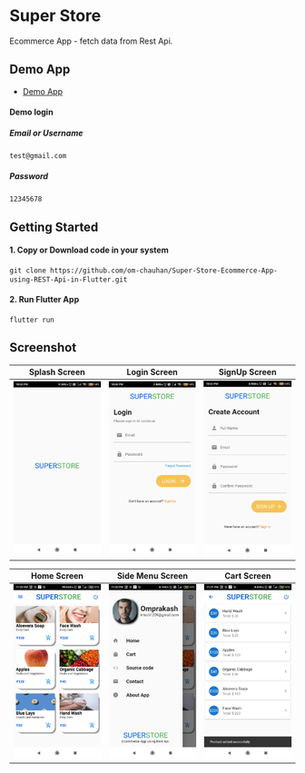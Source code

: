 # Super Store

Ecommerce App - fetch data from Rest Api.

## Demo App

- [Demo App](https://github.com/om-chauhan/Super-Store-Ecommerce-App-using-REST-Api-in-Flutter/releases/download/v1.0/app-debug.apk)

#### Demo login

##### Email or Username
```
test@gmail.com
```
##### Password
```
12345678
```

## Getting Started

#### 1. Copy or Download code in your system 

```
git clone https://github.com/om-chauhan/Super-Store-Ecommerce-App-using-REST-Api-in-Flutter.git 
```

#### 2. Run Flutter App

```
flutter run
```

## Screenshot

Splash Screen | Login Screen  |  SignUp Screen
------------ | -------------  | ---------------
![Splash Screen](/screenshot/splash-screen.jpg) | ![Login Screen](/screenshot/login-screen.jpg) | ![Signup Screen](/screenshot/signup-screen.jpg)

Home Screen | Side Menu Screen  |  Cart Screen
------------ | -------------  | ---------------
![Home Screen](/screenshot/home-screen.jpg) | ![Side Menu Screen](/screenshot/side-menu-screen.jpg) | ![Cart Screen](/screenshot/cart-screen.jpg)


